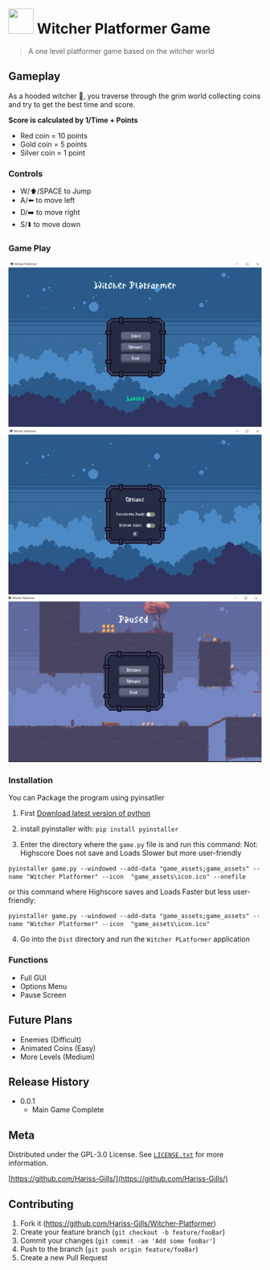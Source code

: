 # <img src="witcher-platformer/project_files/game_assets/icon.ico" width="50" height="50"/> Witcher Platformer Game
> A one level platformer game based on the witcher world

## Gameplay
As a hooded witcher 🐺, you traverse through the grim world collecting coins and try to get the best time and score.

**Score is calculated by 1/Time + Points**
* Red coin = 10 points
* Gold coin = 5 points
* Silver coin = 1 point
### Controls

- W/⬆️/SPACE to Jump
- A/⬅️ to move left
- D/➡️ to move right
- S/⬇️ to move down

### Game Play

<img src="game_play_showcase/screenshot_menu.png"/>
<img src="game_play_showcase/screenshot_options.png"/>
<img src="game_play_showcase/screenshot_pause.png"/>

### Installation

You can Package the program using pyinsatller

1. First [Download latest version of python][python-url]

2. install pyinstaller with:
```pip install pyinstaller```

3. Enter the directory where the `game.py` file is and run this command:
Not: Highscore Does not save and Loads Slower but more user-friendly
```
pyinstaller game.py --windowed --add-data "game_assets;game_assets" --name "Witcher Platformer" --icon  "game_assets\icon.ico" --onefile

``` 

or this command where Highscore saves and Loads Faster but less user-friendly:

```
pyinstaller game.py --windowed --add-data "game_assets;game_assets" --name "Witcher Platformer" --icon  "game_assets\icon.ico"

```

4. Go into the `Dist` directory and run the `Witcher PLatformer` application


### Functions

* Full GUI
* Options Menu
* Pause Screen

## Future Plans

* Enemies (Difficult)
* Animated Coins (Easy)
* More Levels (Medium)

## Release History

* 0.0.1
    * Main Game Complete

## Meta

Distributed under the GPL-3.0 License. See [``LICENSE.txt``](/LICENSE.txt) for more information.

[https://github.com/Hariss-Gills/](https://github.com/Hariss-Gills/)

## Contributing

1. Fork it (<https://github.com/Hariss-Gills/Witcher-Platformer>)
2. Create your feature branch (`git checkout -b feature/fooBar`)
3. Commit your changes (`git commit -am 'Add some fooBar'`)
4. Push to the branch (`git push origin feature/fooBar`)
5. Create a new Pull Request

<!-- Markdown link & img dfn's -->
[python-url]: https://www.python.org/downloads/ 
[npm-url]: https://npmjs.org/package/datadog-metrics
[npm-downloads]: https://img.shields.io/npm/dm/datadog-metrics.svg?style=flat-square
[travis-image]: https://img.shields.io/travis/dbader/node-datadog-metrics/master.svg?style=flat-square
[travis-url]: https://travis-ci.org/dbader/node-datadog-metrics
[wiki]: https://github.com/yourname/yourproject/wiki